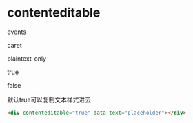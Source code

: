 # contenteditable

events

caret

plaintext-only

true

false

默认true可以复制文本样式进去


``` html
<div contenteditable="true" data-text="placeholder"></div>
```


